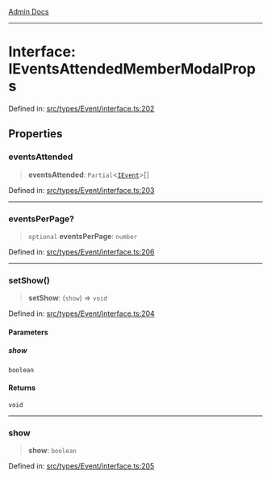 [Admin Docs](/)

***

# Interface: IEventsAttendedMemberModalProps

Defined in: [src/types/Event/interface.ts:202](https://github.com/PalisadoesFoundation/talawa-admin/blob/main/src/types/Event/interface.ts#L202)

## Properties

### eventsAttended

> **eventsAttended**: `Partial`\<[`IEvent`](IEvent.md)\>[]

Defined in: [src/types/Event/interface.ts:203](https://github.com/PalisadoesFoundation/talawa-admin/blob/main/src/types/Event/interface.ts#L203)

***

### eventsPerPage?

> `optional` **eventsPerPage**: `number`

Defined in: [src/types/Event/interface.ts:206](https://github.com/PalisadoesFoundation/talawa-admin/blob/main/src/types/Event/interface.ts#L206)

***

### setShow()

> **setShow**: (`show`) => `void`

Defined in: [src/types/Event/interface.ts:204](https://github.com/PalisadoesFoundation/talawa-admin/blob/main/src/types/Event/interface.ts#L204)

#### Parameters

##### show

`boolean`

#### Returns

`void`

***

### show

> **show**: `boolean`

Defined in: [src/types/Event/interface.ts:205](https://github.com/PalisadoesFoundation/talawa-admin/blob/main/src/types/Event/interface.ts#L205)
